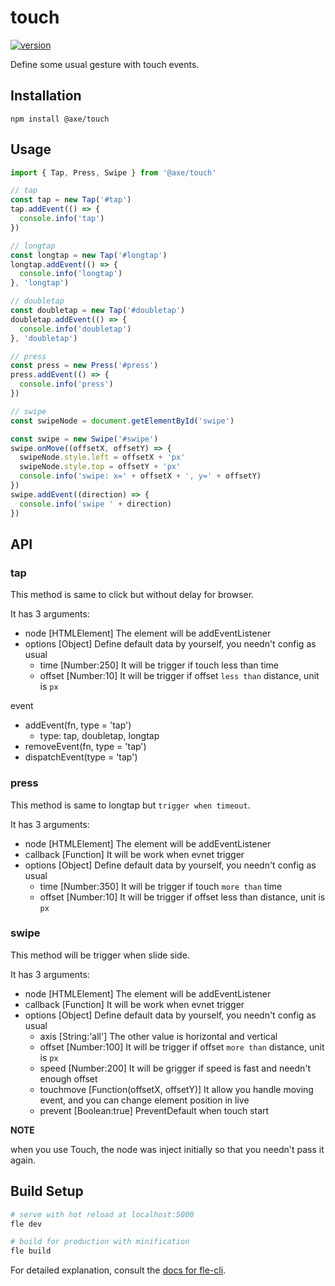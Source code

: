 # touch

[![version](https://img.shields.io/npm/v/@axe/touch.svg)](https://www.npmjs.org/package/@axe/touch)

Define some usual gesture with touch events.

## Installation

```console
npm install @axe/touch
```

## Usage

```js
import { Tap, Press, Swipe } from '@axe/touch'

// tap
const tap = new Tap('#tap')
tap.addEvent(() => {
  console.info('tap')
})

// longtap
const longtap = new Tap('#longtap')
longtap.addEvent(() => {
  console.info('longtap')
}, 'longtap')

// doubletap
const doubletap = new Tap('#doubletap')
doubletap.addEvent(() => {
  console.info('doubletap')
}, 'doubletap')

// press
const press = new Press('#press')
press.addEvent(() => {
  console.info('press')
})

// swipe
const swipeNode = document.getElementById('swipe')

const swipe = new Swipe('#swipe')
swipe.onMove((offsetX, offsetY) => {
  swipeNode.style.left = offsetX + 'px'
  swipeNode.style.top = offsetY + 'px'
  console.info('swipe: x=' + offsetX + ', y=' + offsetY)
})
swipe.addEvent((direction) => {
  console.info('swipe ' + direction)
})
```

## API

### tap

This method is same to click but without delay for browser.

It has 3 arguments:

* node [HTMLElement] The element will be addEventListener
* options [Object] Define default data by yourself, you needn't config as usual
  * time [Number:250] It will be trigger if touch less than time
  * offset [Number:10] It will be trigger if offset `less than` distance, unit is `px`

event

* addEvent(fn, type = 'tap')
  * type: tap, doubletap, longtap
* removeEvent(fn, type = 'tap')
* dispatchEvent(type = 'tap')

### press

This method is same to longtap but `trigger when timeout`.

It has 3 arguments:

* node [HTMLElement] The element will be addEventListener
* callback [Function] It will be work when evnet trigger
* options [Object] Define default data by yourself, you needn't config as usual
  * time [Number:350] It will be trigger if touch `more than` time
  * offset [Number:10] It will be trigger if offset less than distance, unit is `px`

### swipe

This method will be trigger when slide side.

It has 3 arguments:

* node [HTMLElement] The element will be addEventListener
* callback [Function] It will be work when evnet trigger
* options [Object] Define default data by yourself, you needn't config as usual
  * axis [String:'all'] The other value is horizontal and vertical
  * offset [Number:100] It will be trigger if offset `more than` distance, unit is `px`
  * speed [Number:200] It will be grigger if speed is fast and needn't enough offset
  * touchmove [Function(offsetX, offsetY)] It allow you handle moving event, and you can change element position in live
  * prevent [Boolean:true] PreventDefault when touch start

**NOTE**

when you use Touch, the node was inject initially so that you needn't pass it again.

## Build Setup

``` bash
# serve with hot reload at localhost:5000
fle dev

# build for production with minification
fle build
```

For detailed explanation, consult the [docs for fle-cli](https://www.npmjs.com/package/fle-cli).
